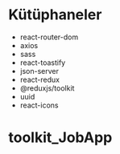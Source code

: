 # Kütüphaneler
- react-router-dom
- axios
- sass
- react-toastify
- json-server
- react-redux
- @reduxjs/toolkit
- uuid
- react-icons
# toolkit_JobApp
